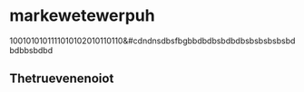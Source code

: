 # markewetewerpuh
1001010101111010102010110110&amp;#cdndnsdbsfbgbbdbdbsbdbdbsbsbsbsbsbdbdbbsbdbd 
## Thetruevenenoiot
